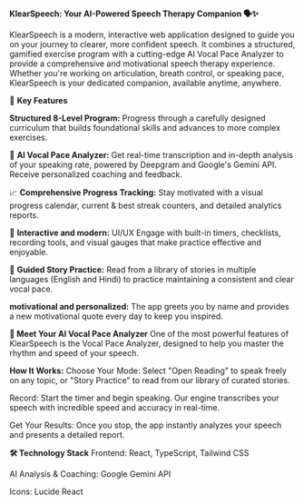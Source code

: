 **KlearSpeech: Your AI-Powered Speech Therapy Companion 🗣️✨** 

KlearSpeech is a modern, interactive web application designed to guide you on your journey to clearer, more confident speech. It combines a structured, gamified exercise program with a cutting-edge AI Vocal Pace Analyzer to provide a comprehensive and motivational speech therapy experience.
Whether you're working on articulation, breath control, or speaking pace, KlearSpeech is your dedicated companion, available anytime, anywhere.



🌟 **Key Features**

**Structured 8-Level Program:** Progress through a carefully designed curriculum that builds foundational skills and advances to more complex exercises.

🤖 **AI Vocal Pace Analyzer:** Get real-time transcription and in-depth analysis of your speaking rate, powered by Deepgram and Google's Gemini API. Receive personalized coaching and feedback.

📈 **Comprehensive Progress Tracking:** Stay motivated with a visual progress calendar, current & best streak counters, and detailed analytics reports.

🌟 **Interactive and modern:** UI/UX Engage with built-in timers, checklists, recording tools, and visual gauges that make practice effective and enjoyable.

📖 **Guided Story Practice:** Read from a library of stories in multiple languages (English and Hindi) to practice maintaining a consistent and clear vocal pace.

**motivational and personalized:** The app greets you by name and provides a new motivational quote every day to keep you inspired.



**🤖 Meet Your AI Vocal Pace Analyzer**
One of the most powerful features of KlearSpeech is the Vocal Pace Analyzer, designed to help you master the rhythm and speed of your speech.


**How It Works:**
Choose Your Mode: Select "Open Reading" to speak freely on any topic, or "Story Practice" to read from our library of curated stories.

Record: Start the timer and begin speaking. Our engine transcribes your speech with incredible speed and accuracy in real-time.

Get Your Results: Once you stop, the app instantly analyzes your speech and presents a detailed report.


**🛠️ Technology Stack**
Frontend: React, TypeScript, Tailwind CSS

AI Analysis & Coaching: Google Gemini API

Icons: Lucide React
